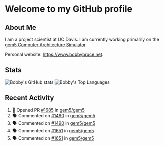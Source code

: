 # Welcome to my GitHub profile

## About Me

I am a project scientist at UC Davis. I am currently working primarily on the [gem5 Computer Architecture Simulator](https://github.com/gem5).

Personal website: <https://www.bobbybruce.net>.

## Stats

![Bobby's GitHub stats](https://github-readme-stats.vercel.app/api?username=bobbyrbruce&show_icons=true&theme=responsive&include_all_commits=true&count_private=true&show=reviews&disable_animations=true)
![Bobby's Top Languages ](https://github-readme-stats.vercel.app/api/top-langs/?username=bobbyrbruce&layout=compact&theme=responsive&count_private=true&langs_count=10&disable_animations=true)

## Recent Activity

<!--START_SECTION:activity-->
1. 💪 Opened PR [#1685](https://github.com/gem5/gem5/pull/1685) in [gem5/gem5](https://github.com/gem5/gem5)
2. 🗣 Commented on [#1490](https://github.com/gem5/gem5/pull/1490#issuecomment-2422750239) in [gem5/gem5](https://github.com/gem5/gem5)
3. 🗣 Commented on [#1490](https://github.com/gem5/gem5/pull/1490#issuecomment-2422736737) in [gem5/gem5](https://github.com/gem5/gem5)
4. 🗣 Commented on [#1651](https://github.com/gem5/gem5/pull/1651#issuecomment-2422601015) in [gem5/gem5](https://github.com/gem5/gem5)
5. 🗣 Commented on [#1651](https://github.com/gem5/gem5/pull/1651#issuecomment-2422594728) in [gem5/gem5](https://github.com/gem5/gem5)
<!--END_SECTION:activity-->
